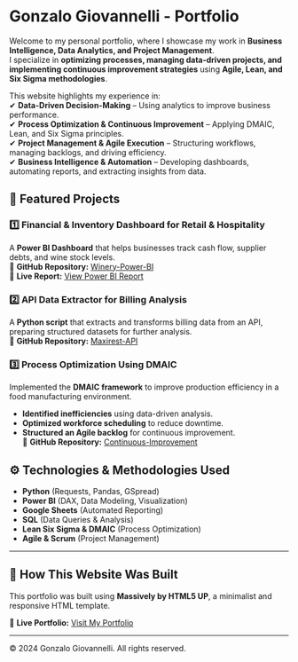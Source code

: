 # Gonzalo Giovannelli - Portfolio  

Welcome to my personal portfolio, where I showcase my work in **Business Intelligence, Data Analytics, and Project Management**.  
I specialize in **optimizing processes, managing data-driven projects, and implementing continuous improvement strategies** using **Agile, Lean, and Six Sigma methodologies**.  

This website highlights my experience in:  
✔ **Data-Driven Decision-Making** – Using analytics to improve business performance.  
✔ **Process Optimization & Continuous Improvement** – Applying DMAIC, Lean, and Six Sigma principles.  
✔ **Project Management & Agile Execution** – Structuring workflows, managing backlogs, and driving efficiency.  
✔ **Business Intelligence & Automation** – Developing dashboards, automating reports, and extracting insights from data.  

## 📌 Featured Projects  

### **1️⃣ Financial & Inventory Dashboard for Retail & Hospitality**  
A **Power BI Dashboard** that helps businesses track cash flow, supplier debts, and wine stock levels.  
🔗 **GitHub Repository:** [Winery-Power-BI](https://github.com/gonzalogiovannelli/Winery-Power-BI)  
🔗 **Live Report:** [View Power BI Report](https://app.powerbi.com/view?r=eyJrIjoiZTM0ZGFmZmItMWZkMC00ODEzLThhZDEtODYyZDlhZGExMjgwIiwidCI6ImJhMWRhMTIzLTdhOTktNDlhNy05Yjk1LWQ2ZGUwOWJjM2RlYSIsImMiOjR9)  

### **2️⃣ API Data Extractor for Billing Analysis**  
A **Python script** that extracts and transforms billing data from an API, preparing structured datasets for further analysis.  
🔗 **GitHub Repository:** [Maxirest-API](https://github.com/gonzalogiovannelli/Maxirest-API)  

### **3️⃣ Process Optimization Using DMAIC**  
Implemented the **DMAIC framework** to improve production efficiency in a food manufacturing environment.  
- **Identified inefficiencies** using data-driven analysis.  
- **Optimized workforce scheduling** to reduce downtime.  
- **Structured an Agile backlog** for continuous improvement.  
🔗 **GitHub Repository:** [Continuous-Improvement](https://github.com/gonzalogiovannelli/Continuous-Improvement)  

## ⚙️ Technologies & Methodologies Used  
- **Python** (Requests, Pandas, GSpread)  
- **Power BI** (DAX, Data Modeling, Visualization)  
- **Google Sheets** (Automated Reporting)  
- **SQL** (Data Queries & Analysis)  
- **Lean Six Sigma & DMAIC** (Process Optimization)  
- **Agile & Scrum** (Project Management)  

---  

## 🚀 How This Website Was Built  
This portfolio was built using **Massively by HTML5 UP**, a minimalist and responsive HTML template.  

🔗 **Live Portfolio:** [Visit My Portfolio](https://gonzalogiovannelli.github.io/GonzaloGiovannelli)  

---  
© 2024 Gonzalo Giovannelli. All rights reserved.  
